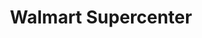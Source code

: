 ---
title: "Walmart Supercenter"
url: /dothan/walmart-supercenter-south-oates-street/
shop: Supermarkt
---